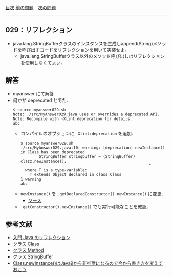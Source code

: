 [目次](../toc.md)
[前の問題](../028/README.md)　[次の問題](../030/README.md)


***
## 029：リフレクション
* java.lang.StringBufferクラスのインスタンスを生成しappend(String)メソッドを呼び出すコードをリフレクションを用いて実装せよ。
    * java.lang.StringBufferクラス以外のメソッド呼び出しはリフレクションを使用しなくてよい。

## 解答
- myanswer にて解答．
- 何かが deprecated とでた．
    ```console
    $ source myanswer029.sh
    Note: ./src/MyAnswer029.java uses or overrides a deprecated API.
    Note: Recompile with -Xlint:deprecation for details.
    abc
    ```
    - コンパイルのオプションに `-Xlint:deprecation` を追加．
        ```console
        $ source myanswer029.sh
        ./src/MyAnswer029.java:10: warning: [deprecation] newInstance() in Class has been deprecated
                StringBuffer stringbuffer = (StringBuffer) clazz.newInstance();
                                                                ^
          where T is a type-variable:
            T extends Object declared in class Class
        1 warning
        abc
        ```
    - `newInstance()` を `.getDeclaredConstructor().newInstance()` に変更．
        - [ソース](https://qiita.com/deaf_tadashi/items/3c3118e660861fb43434)
    - `.getConstructor().newInstance()` でも実行可能なことを確認．

## 参考文献
- [入門 Java のリフレクション](https://qiita.com/suke_masa/items/0df3bb92bcb69f4a95d1)
- [クラス Class<T>](https://docs.oracle.com/javase/jp/8/docs/api/java/lang/Class.html#forName-java.lang.String-)
- [クラス Method](https://docs.oracle.com/javase/jp/8/docs/api/java/lang/reflect/Method.html#invoke-java.lang.Object-java.lang.Object...-)
- [クラス StringBuffer](https://docs.oracle.com/javase/jp/11/docs/api/java.base/java/lang/StringBuffer.html#append(java.lang.String))
- [Class.newInstance()はJava9から非推奨になるので今から書き方を変えておこう](https://qiita.com/deaf_tadashi/items/3c3118e660861fb43434)
